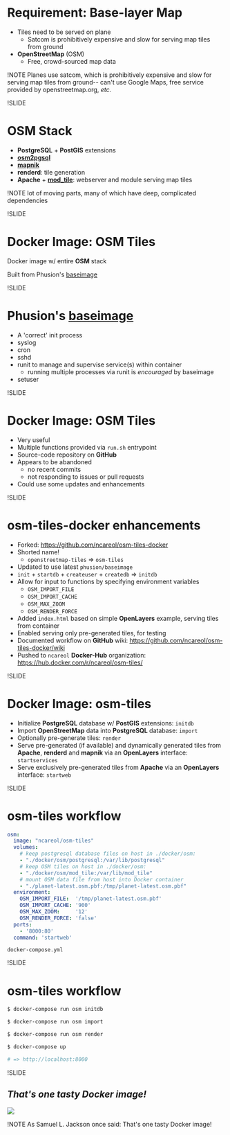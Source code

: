 <!-- osm-tiles -->

# Requirement: Base-layer Map

<!-- TODO: show some tiles -->

- Tiles need to be served on plane
  - Satcom is prohibitively expensive and slow for serving map tiles from ground
- **OpenStreetMap** (OSM)
  - Free, crowd-sourced map data

!NOTE
Planes use satcom, which is prohibitively expensive and slow for serving map tiles from ground-- can't use Google Maps, free service provided by openstreetmap.org, *etc.*

!SLIDE
# OSM Stack

- **PostgreSQL** + **PostGIS** extensions
- [**osm2pgsql**](http://wiki.openstreetmap.org/wiki/Osm2pgsql)
- [**mapnik**](http://mapnik.org/)
- **renderd**: tile generation
- **Apache** + [**mod_tile**](http://wiki.openstreetmap.org/wiki/Mod_tile): webserver and module serving map tiles

!NOTE
lot of moving parts, many of which have deep, complicated dependencies

!SLIDE
# Docker Image: OSM Tiles

Docker image w/ entire **OSM** stack

Built from Phusion's [baseimage](http://phusion.github.io/baseimage-docker/)

!SLIDE
# Phusion's [baseimage](http://phusion.github.io/baseimage-docker/)


- A 'correct' init process
- syslog
- cron
- sshd
- runit to manage and supervise service(s) within container
  - running multiple processes via runit is *encouraged* by baseimage
- setuser

!SLIDE
# Docker Image: OSM Tiles

- Very useful
- Multiple functions provided via `run.sh` entrypoint
- Source-code repository on **GitHub**
- Appears to be abandoned
  - no recent commits
  - not responding to issues or pull requests
- Could use some updates and enhancements

!SLIDE
# osm-tiles-docker enhancements

- Forked: <https://github.com/ncareol/osm-tiles-docker>
- Shorted name!
  - `openstreetmap-tiles` => `osm-tiles`
- Updated to use latest `phusion/baseimage`
- `init` + `startdb` + `createuser` + `createdb` => `initdb`
- Allow for input to functions by specifying environment variables
  - `OSM_IMPORT_FILE`
  - `OSM_IMPORT_CACHE`
  - `OSM_MAX_ZOOM`
  - `OSM_RENDER_FORCE`
- Added `index.html` based on simple **OpenLayers** example, serving tiles from container
- Enabled serving only pre-generated tiles, for testing
- Documented workflow on **GitHub** wiki: <https://github.com/ncareol/osm-tiles-docker/wiki>
- Pushed to `ncareol` **Docker-Hub** organization: <https://hub.docker.com/r/ncareol/osm-tiles/>

!SLIDE
# Docker Image: osm-tiles

- Initialize **PostgreSQL** database w/ **PostGIS** extensions: `initdb`
- Import **OpenStreetMap** data into **PostgreSQL** database: `import`
- Optionally pre-generate tiles: `render`
- Serve pre-generated (if available) and dynamically generated tiles from **Apache**, **renderd** and **mapnik** via an **OpenLayers** interface: `startservices`
- Serve exclusively pre-generated tiles from **Apache** via an **OpenLayers** interface: `startweb`

!SLIDE
# osm-tiles workflow

```yaml
osm:
  image: "ncareol/osm-tiles"
  volumes:
    # keep postgresql database files on host in ./docker/osm:
    - "./docker/osm/postgresql:/var/lib/postgresql"
    # keep OSM tiles on host in ./docker/osm:
    - "./docker/osm/mod_tile:/var/lib/mod_tile"
    # mount OSM data file from host into Docker container
    - "./planet-latest.osm.pbf:/tmp/planet-latest.osm.pbf"
  environment:
    OSM_IMPORT_FILE:  '/tmp/planet-latest.osm.pbf'
    OSM_IMPORT_CACHE: '900'
    OSM_MAX_ZOOM:     '12'
    OSM_RENDER_FORCE: 'false'
  ports:
    - '8000:80'
  command: 'startweb'
```

`docker-compose.yml`

!SLIDE
# osm-tiles workflow

```sh
$ docker-compose run osm initdb

$ docker-compose run osm import

$ docker-compose run osm render

$ docker-compose up

# => http://localhost:8000
```

!SLIDE

<h2 class='fragment'><i>That's one tasty Docker image!</i></h2>

<img src='images/jackson-beverage.png' />

!NOTE
As Samuel L. Jackson once said: That's one tasty Docker image!
